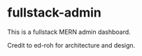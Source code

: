 # fullstack-admin

This is a fullstack MERN admin dashboard. 

Credit to ed-roh for architecture and design. 
